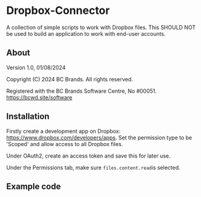 # Dropbox-Connector
A collection of simple scripts to work with Dropbox files.
This SHOULD NOT be used to build an application to work with end-user accounts.

## About
Version 1.0, 01/08/2024

Copyright (C) 2024 BC Brands. All rights reserved.

Registered with the BC Brands Software Centre, No #00051.
https://bcwd.site/software

## Installation
Firstly create a development app on Dropbox: https://www.dropbox.com/developers/apps.
Set the permission type to be 'Scoped' and allow access to all Dropbox files.

Under OAuth2, create an access token and save this for later use.

Under the Permissions tab, make sure `files.content.read`is selected.

## Example code
